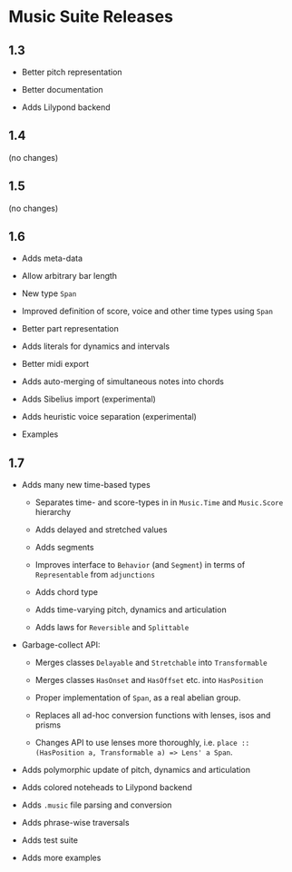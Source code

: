 
# Music Suite Releases

## 1.3

* Better pitch representation

* Better documentation

* Adds Lilypond backend

## 1.4

(no changes)

## 1.5

(no changes)

## 1.6

* Adds meta-data

* Allow arbitrary bar length

* New type `Span`

* Improved definition of score, voice and other time types using `Span`

* Better part representation

* Adds literals for dynamics and intervals

* Better midi export

* Adds auto-merging of simultaneous notes into chords

* Adds Sibelius import (experimental)

* Adds heuristic voice separation (experimental)

* Examples

## 1.7


* Adds many new time-based types

    * Separates time- and score-types in in `Music.Time` and `Music.Score` hierarchy

    * Adds delayed and stretched values

    * Adds segments
    
    * Improves interface to `Behavior` (and `Segment`) in terms of `Representable` from `adjunctions`

    * Adds chord type

    * Adds time-varying pitch, dynamics and articulation

    * Adds laws for `Reversible` and `Splittable`
    
* Garbage-collect API:

    * Merges classes `Delayable` and `Stretchable` into `Transformable`

    * Merges classes `HasOnset` and `HasOffset` etc. into `HasPosition`

    * Proper implementation of `Span`, as a real abelian group.

    * Replaces all ad-hoc conversion functions with lenses, isos and prisms
    
    * Changes API to use lenses more thoroughly, i.e. `place :: (HasPosition a, Transformable a) => Lens' a Span`.

* Adds polymorphic update of pitch, dynamics and articulation

* Adds colored noteheads to Lilypond backend

* Adds `.music` file parsing and conversion

* Adds phrase-wise traversals

* Adds test suite

* Adds more examples
